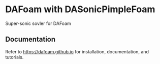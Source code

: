 DAFoam with DASonicPimpleFoam
======================================
Super-sonic sovler for DAFoam

Documentation
-------------

Refer to https://dafoam.github.io for installation, documentation, and tutorials.
